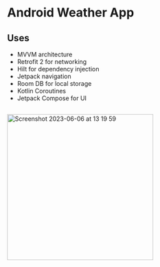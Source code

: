 # Android Weather App

## Uses
* MVVM architecture
* Retrofit 2 for networking
* Hilt for dependency injection
* Jetpack navigation
* Room DB for local storage
* Kotlin Coroutines
* Jetpack Compose for UI
  
 
##
<img width="340" alt="Screenshot 2023-06-06 at 13 19 59" src="https://github.com/IhorBatin/weatherApplication/assets/17816033/11d09235-9a98-428a-b739-d91522a3464d">


